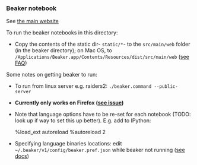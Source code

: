 ### Beaker notebook

See [the main website](http://beakernotebook.com/)

To run the beaker notebooks in this directory:
* Copy the contents of the static dir- `static/*`- to the `src/main/web` folder (in the beaker directory); on Mac OS, to `/Applications/Beaker.app/Contents/Resources/dist/src/main/web` ([see FAQ](http://beakernotebook.com/faq))

Some notes on getting beaker to run:
* To run from linux server e.g. raiders2: `./beaker.command --public-server`
* **Currently only works on Firefox ([see issue](https://github.com/twosigma/beaker-notebook/issues/1963))**
* Note that language options have to be re-set for each notebook (TODO: look up if way to set this up better).  E.g. add to IPython:

    %load_ext autoreload
    %autoreload 2

* Specifying language binaries locations: edit `~/.beaker/v1/config/beaker.pref.json` while beaker not running ([see docs](https://github.com/twosigma/beaker-notebook/wiki/Language-Preferences))
